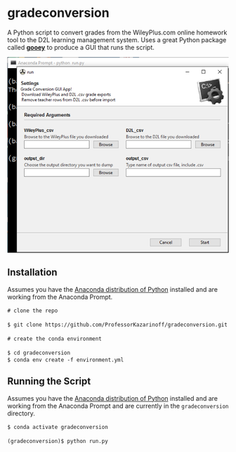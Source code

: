 # gradeconversion
A Python script to convert grades from the WileyPlus.com online homework tool to the D2L learning management system. Uses a great Python package called [**gooey**](https://github.com/chriskiehl/Gooey) to produce a GUI that runs the script.

![GUI front pannel](GUI_front_pannel.png)

## Installation

Assumes you have the [Anaconda distribution of Python](https://www.anaconda.com/download/) installed and are working from the Anaconda Prompt.

```
# clone the repo

$ git clone https://github.com/ProfessorKazarinoff/gradeconversion.git

# create the conda environment

$ cd gradeconversion
$ conda env create -f environment.yml
```

## Running the Script

Assumes you have the [Anaconda distribution of Python](https://www.anaconda.com/download/) installed and are working from the Anaconda Prompt and are currently in the  ```gradeconversion``` directory.

```
$ conda activate gradeconversion

(gradeconversion)$ python run.py
```
